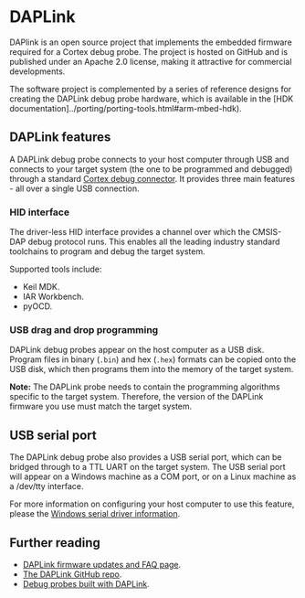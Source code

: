 # DAPLink

DAPlink is an open source project that implements the embedded firmware required for a Cortex debug probe. The project is hosted on GitHub and is published under an Apache 2.0 license, making it attractive for commercial developments.

The software project is complemented by a series of reference designs for creating the DAPLink debug probe hardware, which is available in the [HDK documentation]../porting/porting-tools.html#arm-mbed-hdk).

## DAPLink features

A DAPLink debug probe connects to your host computer through USB and connects to your target system (the one to be programmed and debugged) through a standard [Cortex debug connector](http://infocenter.arm.com/help/topic/com.arm.doc.faqs/attached/13634/cortex_debug_connectors.pdf). It provides three main features - all over a single USB connection.

### HID interface

The driver-less HID interface provides a channel over which the CMSIS-DAP debug protocol runs. This enables all the leading industry standard toolchains to program and debug the target system.

Supported tools include:

- Keil MDK.
- IAR Workbench.
- pyOCD.

### USB drag and drop programming

DAPLink debug probes appear on the host computer as a USB disk. Program files in binary (`.bin`) and hex (`.hex`) formats can be copied onto the USB disk, which then programs them into the memory of the target system.

<span class="notes">**Note:** The DAPLink probe needs to contain the programming algorithms specific to the target system. Therefore, the version of the DAPLink firmware you use must match the target system.</span>

## USB serial port

The DAPLink debug probe also provides a USB serial port, which can be bridged through to a TTL UART on the target system.
The USB serial port will appear on a Windows machine as a COM port, or on a Linux machine as a /dev/tty interface.

For more information on configuring your host computer to use this feature, please the [Windows serial driver information](../program-setup/windows-serial-driver.html).

## Further reading

- [DAPLink firmware updates and FAQ page](https://armmbed.github.io/DAPLink/).
- [The DAPLink GitHub repo](https://github.com/ARMmbed/DAPLink/blob/master/README.md).
- [Debug probes built with DAPLink](https://os.mbed.com/platforms/SWDAP-LPC11U35).
